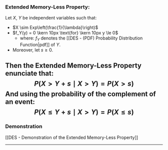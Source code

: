 ### Extended Memory-Less Property:
Let $X$, $Y$ be independent variables such that:
- $X \sim Exp\left(\frac{1}{\lambda}\right)$
- $f_Y(y) = 0 \kern 10px \text{for} \kern 10px y \le 0$
	- where: $f_Y$ denotes the [[DES - (PDF) Probability Distribution Function|pdf]] of $Y$.
- Moreover, let $s \ge 0$.

Then the Extended Memory-Less Property enunciate that:
$$
P(X > Y + s \mid X > Y) = P(X > s)
$$
And using the probability of the complement of an event:
$$
P(X \le Y + s \mid X > Y) = P(X \le s)
$$
---
### Demonstration
[[DES - Demonstration of the Extended Memory-Less Property]]

---